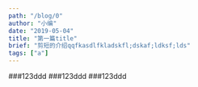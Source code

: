 ```yaml
---
path: "/blog/0"
author: "小编"
date: "2019-05-04"
title: "第一篇title"
brief: "剪短的介绍qqfkasdlfkladskfl;dskaf;ldksf;lds"
tags: ["a"]
---
```

###123ddd
###123ddd
###123ddd
